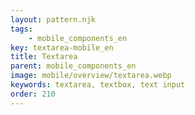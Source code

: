 ```yaml
---
layout: pattern.njk
tags: 
    - mobile_components_en
key: textarea-mobile_en
title: Textarea
parent: mobile_components_en
image: mobile/overview/textarea.webp
keywords: textarea, textbox, text input
order: 210
---
```


